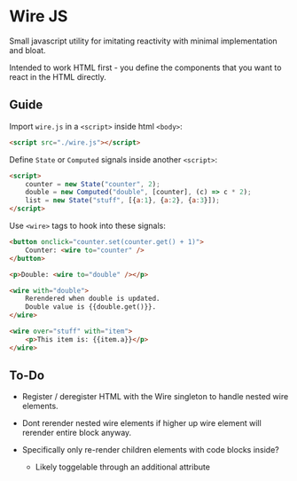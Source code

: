 # Wire JS

Small javascript utility for imitating reactivity with minimal implementation and bloat.

Intended to work HTML first - you define the components that you want to react in the HTML directly.

## Guide

Import `wire.js` in a `<script>` inside html `<body>`:

```html
<script src="./wire.js"></script>
```

Define `State` or `Computed` signals inside another `<script>`:

```html
<script>
    counter = new State("counter", 2);
    double = new Computed("double", [counter], (c) => c * 2);
    list = new State("stuff", [{a:1}, {a:2}, {a:3}]);
</script>
```

Use `<wire>` tags to hook into these signals:

```html
<button onclick="counter.set(counter.get() + 1)">
    Counter: <wire to="counter" />
</button>

<p>Double: <wire to="double" /></p>

<wire with="double">
    Rerendered when double is updated.
    Double value is {{double.get()}}.
</wire>

<wire over="stuff" with="item">
    <p>This item is: {{item.a}}</p>
</wire>
```

## To-Do

- Register / deregister HTML with the Wire singleton to handle nested wire elements.

- Dont rerender nested wire elements if higher up wire element will rerender entire block anyway.

- Specifically only re-render children elements with code blocks inside?

  - Likely toggelable through an additional attribute
